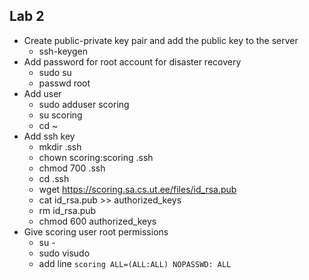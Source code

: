 ## Lab 2

* Create public-private key pair and add  the public key to the server
  * ssh-keygen
* Add password for root account for disaster recovery
  * sudo su
  * passwd root
* Add user
  * sudo adduser scoring
  * su scoring
  * cd ~
* Add ssh key
  * mkdir .ssh
  * chown scoring:scoring .ssh
  * chmod 700 .ssh
  * cd .ssh
  * wget https://scoring.sa.cs.ut.ee/files/id_rsa.pub
  * cat id_rsa.pub >> authorized_keys
  * rm id_rsa.pub
  * chmod 600 authorized_keys
* Give scoring user root permissions
  * su -
  * sudo visudo
  * add line `scoring ALL=(ALL:ALL) NOPASSWD: ALL`
